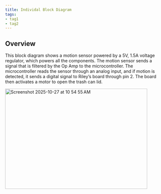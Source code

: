 ```yaml
---
title: Individal Block Diagram
tags:
- tag1
- tag2
---
```


## Overview
This block diagram shows a motion sensor powered by a 5V, 1.5A voltage regulator, which powers all the components. The motion sensor sends a signal that is filtered by the Op Amp to the microcontroller. The microcontroller reads the sensor through an analog input, and if motion is detected, it sends a digital signal to Riley’s board through pin 2. The board then activates a motor to open the trash can lid. 



<img width="460" height="324" alt="Screenshot 2025-10-27 at 10 54 55 AM" src="https://github.com/user-attachments/assets/7afa1fee-9589-4730-bd32-1db610e3148d" />
